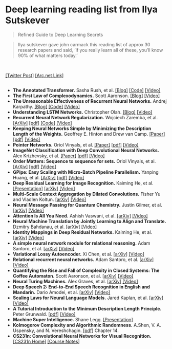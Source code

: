 # Deep learning reading list from Ilya Sutskever
> Refined Guide to Deep Learning Secrets

> Ilya sutskever gave john carmack this reading list of approx 30 research papers and said, ‘If you really learn all of these, you’ll know 90% of what matters today.’
<br>

[[Twitter Post]](https://twitter.com/keshavchan/status/1787861946173186062) [[Arc.net Link]](https://arc.net/folder/D0472A20-9C20-4D3F-B145-D2865C0A9FEE)
<br>

## 

- **The Annotated Transformer.** Sasha Rush, et al. [[Blog]](https://nlp.seas.harvard.edu/annotated-transformer/) [[Code]](https://github.com/harvardnlp/annotated-transformer/) [[Video]](https://youtu.be/_wlrvtYzXYw?si=z1MRZ3LTtKIiFj13)
- **The First Law of Complexodynamics.** Scott Aaronson. [[Blog]](https://scottaaronson.blog/?p=762) [[Video]](https://youtu.be/o0Ofzcl1FuE?si=tskileA9rlAqnD4y)
- **The Unreasonable Effectiveness of Recurrent Neural Networks.** Andrej Karpathy. [[Blog]](https://karpathy.github.io/2015/05/21/rnn-effectiveness/) [[Code]](https://github.com/karpathy/char-rnn) [[Video]](https://youtu.be/lXdNe2Poua0?si=ZfwgotmSxhSyBgb9)
- **Understanding LSTM Networks.** Christopher Olah. [[Blog]](https://colah.github.io/posts/2015-08-Understanding-LSTMs/) [[Video]](https://youtu.be/-e0fETuRv9M?si=o6onfbhJdJSMLX_l)
- **Recurrent Neural Network Regularization.** Wojciech Zaremba, et al. [[ArXiv]](https://arxiv.org/abs/1409.2329) [[pdf]](https://arxiv.org/pdf/1409.2329) [[Code]](https://github.com/wojzaremba/lstm) [[Video]](https://youtu.be/GBtom3ANrsM?si=txE906HB3wLXfrXc)
- **Keeping Neural Networks Simple by Minimizing the Description Length of the Weights.** Geoffrey E. Hinton and Drew van Camp. [[Paper]](https://dl.acm.org/doi/10.1145/168304.168306) [[pdf]](https://www.cs.toronto.edu/~hinton/absps/colt93.pdf) [[Video]](https://youtu.be/Zj5-pYG61m8?si=7E2gzmNDgG6o_qpG)
- **Pointer Networks.** Oriol Vinyals, et al. [[Paper]](https://papers.nips.cc/paper/5866-pointer-networks) [[pdf]](https://arxiv.org/pdf/1506.03134) [[Video]](https://youtu.be/kpxXS3c4rWs?si=sAMVrhjlIXVGdQ8S)
- **ImageNet Classification with Deep Convolutional Neural Networks.** Alex Krizhevsky, et al. [[Paper]](https://papers.nips.cc/paper/4824-imagenet-classification-with-deep-convolutional-neural-networks) [[pdf]](https://papers.nips.cc/paper/4824-imagenet-classification-with-deep-convolutional-neural-networks.pdf) [[Video]](https://youtu.be/l-m5_GrBZLI?si=tZ41ZL_fjTks_B5S)
- **Order Matters: Sequence to sequence for sets.** Oriol Vinyals, et al. [[ArXiv]](https://arxiv.org/abs/1511.06391) [[pdf]](https://arxiv.org/pdf/1511.06391) [[Video]](https://youtu.be/WV2ifkC5Etw?si=ijxbjkb-gh7BlLmH)
- **GPipe: Easy Scaling with Micro-Batch Pipeline Parallelism.** Yanping Huang, et al. [[ArXiv]](https://arxiv.org/abs/1811.06965) [[pdf]](https://arxiv.org/pdf/1811.06965) [[Video]](https://youtu.be/xtXV7qk2vOo?si=xIdBpiXmjMm518f8)
- **Deep Residual Learning for Image Recognition.** Kaiming He, et al. [[Presentation]](https://kaiminghe.github.io/cvpr16resnet/cvpr2016_deep_residual_learning_kaiminghe.pdf) [[arXiv]](https://arxiv.org/abs/1512.03385) [[Video]](https://youtu.be/OJvJnHzyv_o?si=jRAGCma-79RYmS6H)
- **Multi-Scale Context Aggregation by Dilated Convolutions.** Fisher Yu and Vladlen Koltun. [[arXiv]](https://arxiv.org/abs/1511.07122) [[Video]](https://youtu.be/1MIoNO1m84E?si=NRDgMh75nNN16CgD)
- **Neural Message Passing for Quantum Chemistry.** Justin Gilmer, et al. [[arXiv]](https://arxiv.org/abs/1704.01212) [[Video]](https://youtu.be/yzJZ7XWvMGg?si=JLsizMOYY4GcjiCz)
- **Attention Is All You Need.** Ashish Vaswani, et al. [[arXiv]](https://arxiv.org/abs/1706.03762) [[Video]](https://youtu.be/vrCiTT0XyL8?si=WZM3mWgXCKcmTOtG)
- **Neural Machine Translation by Jointly Learning to Align and Translate.** Dzmitry Bahdanau, et al. [[arXiv]](https://arxiv.org/abs/1409.0473) [[Video]](https://youtu.be/0CCxO0CfXCE?si=2gMbk0pn6zb11Ifa)
- **Identity Mappings in Deep Residual Networks.** Kaiming He, et al. [[arXiv]](https://arxiv.org/abs/1603.05027) [[Video]](https://youtu.be/9s1drE0BzCw?si=0hPiuMIkTgt21Fui)
- **A simple neural network module for relational reasoning.** Adam Santoro, et al. [[arXiv]](https://arxiv.org/abs/1706.01427) [[Video]](https://youtu.be/MNtEc0s1HZA?si=SfWkE1BFovNhVeTd)
- **Variational Lossy Autoencoder.** Xi Chen, et al. [[arXiv]](https://arxiv.org/abs/1611.02731) [[Video]](https://youtu.be/X5BAItUAipA?si=nEbTMXATxav2E0dF)
- **Relational recurrent neural networks.** Adam Santoro, et al. [[arXiv]](https://arxiv.org/abs/1806.01822) [[Video]](https://youtu.be/WaEN097sHag?si=HlgVD3udGujCwmD_)
- **Quantifying the Rise and Fall of Complexity in Closed Systems: The Coffee Automaton.** Scott Aaronson, et al. [[arXiv]](https://arxiv.org/abs/1405.6903) [[Video]](https://youtu.be/z6gXdk4rH6Q?si=-pSqx7Unl513dK2a)
- **Neural Turing Machines.** Alex Graves, et al. [[arXiv]](https://arxiv.org/abs/1410.5401) [[Video]](https://youtu.be/l_PDvr0k9pA?si=WjoHxQi_tM0vsYFR)
- **Deep Speech 2: End-to-End Speech Recognition in English and Mandarin.** Dario Amodei, et al. [[arXiv]](https://arxiv.org/abs/1512.02595) [[Video]](https://youtu.be/Ulbh_CqDHP4?si=j1y-esSEikIsTv_p)
- **Scaling Laws for Neural Language Models.** Jared Kaplan, et al. [[arXiv]](https://arxiv.org/abs/2001.08361) [[Video]](https://youtu.be/DKVSAwLCd8w?si=NvdX_ThIC0zjxK1m)
- **A Tutorial Introduction to the Minimum Description Length Principle.** Peter Grunwald. [[pdf]](https://arxiv.org/pdf/math/0406077) [[Video]](https://youtu.be/08UF9vMwesQ?si=4aPAhwewYNooA4-b)
- **Machine Super Intelligence.** Shane Legg. [[Presentation]](https://pdfs.semanticscholar.org/e758/b579456545f8691bbadaf26bcd3b536c7172.pdf)
- **Kolmogorov Complexity and Algorithmic Randomness.** A.Shen, V. A. Uspensky, and N. Vereshchagin. [[pdf]](https://www.lirmm.fr/~ashen/kolmbook-eng-scan.pdf) Chapter 14.
- **CS231n: Convolutional Neural Networks for Visual Recognition.** [[CS231n Home]](https://cs231n.stanford.edu/) [[Course Notes]](https://cs231n.github.io/)

